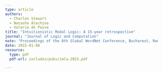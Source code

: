 ```yaml
---
type: article
authors:
  - Charles Stewart
  - Natasha Alechina
  - Valeria de Paiva
title: "Intuitionistic Modal Logic: A 15-year retrospective"
journal: "Journal of Logic and Computation"
note: "Proceedings of the 8th Global WordNet Conference, Bucharest, Romania, 27-30 January 2016"
date: 2015-01-08
resource:
  type: pdf
  pdf-url: includes/pubs/imla-2015.pdf

---
```

